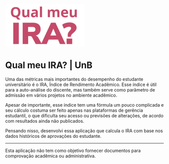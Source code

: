 <img src="assets/img/Logo.svg" width="50%">
    
# Qual meu IRA? | UnB
Uma das métricas mais importantes do desempenho do estudante universitário é o IRA, Índice de Rendimento Acadêmico. Esse índice é útil para a auto-análise do discente, mas também serve como parâmetro de admissão em vários projetos no ambiente acadêmico.
    
Apesar de importante, esse índice tem uma fórmula um pouco complicada e seu cálculo costuma ser feito apenas nas plataformas de gerência estudantil, o que dificulta seu acesso ou previsões de alterações, de acordo com resultados ainda não publicados.

Pensando nisso, desenvolvi essa aplicação que calcula o IRA com base nos dados históricos de aprovações do estudante.
</div>
</div>

---

Esta aplicação não tem como objetivo fornecer documentos para comprovação acadêmica ou administrativa.
